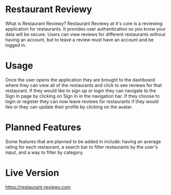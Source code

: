 # Restaurant Reviewy
What is Restaurant Reviewy?
Restaurant Reviewy at it's core is a reviewing application for restaurants. It provides user authentication so you know your data will be secure. Users can view reviews for different restaurants without having an account, but to leave a review must have an account and be logged in.

# Usage
Once the user opens the application they are brought to the dashboard where they can view all of the restaurants and click to see reviews for that restaurant. If they would like to sign up or login they can navigate to the Sign In page by clicking on Sign In in the navigation bar. If they choose to login or register they can now leave reviews for restaurants if they would like or they can update their profile by clicking on the avatar. 

# Planned Features
Some features that are planned to be added in include: having an average rating for each restaurant, a search bar to filter restaurants by the user's input, and a way to filter by category.

# Live Version
https://restaurant-reviewy.com
